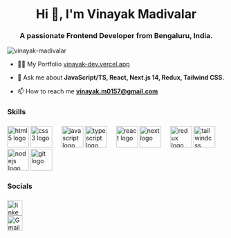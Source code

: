 <h1 align="center">Hi 👋, I'm Vinayak Madivalar</h1>
<h3 align="center">A passionate Frontend Developer from Bengaluru, India.</h3>

<p align="left"> <img src="https://komarev.com/ghpvc/?username=vinayak-madivalar&label=Profile%20views&color=0e75b6&style=flat" alt="vinayak-madivalar" /> </p>


- 👨‍💻 My Portfolio <a href="https://vinayak-dev.vercel.app/" target="blank">vinayak-dev.vercel.app</a>

- 💬 Ask me about **JavaScript/TS, React, Next.js 14, Redux, Tailwind CSS.**

- 📫 How to reach me **vinayak.m0157@gmail.com**

###

<h3 align="left">Skills</h3>

###

<div align="left">
  <img src="https://skillicons.dev/icons?i=html" height="50" alt="html5 logo"  />
  
  <img src="https://skillicons.dev/icons?i=css" height="50" alt="css3 logo"  />
  <img width="14" />
  <img src="https://skillicons.dev/icons?i=js" height="50" alt="javascript logo"  />
  <img src="https://skillicons.dev/icons?i=ts" height="50" alt="typescript logo"  />
  <img width="14" />
  <img src="https://skillicons.dev/icons?i=react" height="50" alt="react logo"  />
  
  <img src="https://skillicons.dev/icons?i=next" height="50" alt="next logo"  />
  <img width="14" />
  <img src="https://skillicons.dev/icons?i=redux" height="50" alt="redux logo"  />
  
  <img src="https://skillicons.dev/icons?i=tailwind" height="50" alt="tailwindcss logo"  />
  <img width="14" />
  <img src="https://skillicons.dev/icons?i=nodejs" height="50" alt="nodejs logo"  />
  
  <img src="https://skillicons.dev/icons?i=git" height="50" alt="git logo"  />

</div>

###

<h3 align="left">Socials</h3>

###

<div align="left">
  <a href="https://linkedin.com/in/vinayak-madivalar" target="blank">
  <img src="https://img.shields.io/badge/LinkedIn-0A66C2?logo=linkedin&logoColor=white&style=for-the-badge" height="35" alt="linkedin logo"  />
</div>

<div align="left">
  <a href="mailto:vinayak.m0157@gmail.com" target="blank">
  <img src="https://img.shields.io/badge/Gmail-D14836?style=for-the-badge&logo=gmail&logoColor=white" height="35" alt="Gmail logo"  />
</div>

###
